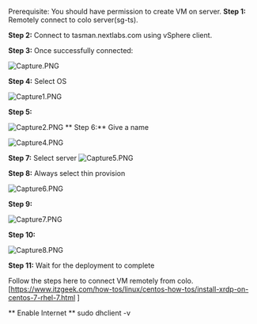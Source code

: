 Prerequisite: You should have permission to create VM on server. 
**Step 1:** Remotely connect to colo server(sg-ts).

**Step 2:** Connect to tasman.nextlabs.com using vSphere client.

**Step 3:** Once successfully connected: 

![Capture.PNG](https://bitbucket.org/repo/dBgzdj/images/4076021790-Capture.PNG)

**Step 4:** Select OS

![Capture1.PNG](https://bitbucket.org/repo/dBgzdj/images/1872078996-Capture1.PNG)

**Step 5:**

![Capture2.PNG](https://bitbucket.org/repo/dBgzdj/images/1812152018-Capture2.PNG)
**
Step 6:** Give a name

![Capture4.PNG](https://bitbucket.org/repo/dBgzdj/images/3473435270-Capture4.PNG)

**Step 7:** Select server 
![Capture5.PNG](https://bitbucket.org/repo/dBgzdj/images/774663952-Capture5.PNG)

**Step 8:** Always select thin provision

![Capture6.PNG](https://bitbucket.org/repo/dBgzdj/images/1224595519-Capture6.PNG)

**Step 9:**

![Capture7.PNG](https://bitbucket.org/repo/dBgzdj/images/3807265337-Capture7.PNG)

**Step 10:**

![Capture8.PNG](https://bitbucket.org/repo/dBgzdj/images/3321338288-Capture8.PNG)

**Step 11:**  Wait for the deployment to complete 

Follow the steps here to connect VM remotely from colo.
[https://www.itzgeek.com/how-tos/linux/centos-how-tos/install-xrdp-on-centos-7-rhel-7.html ]

** Enable Internet ** sudo dhclient -v